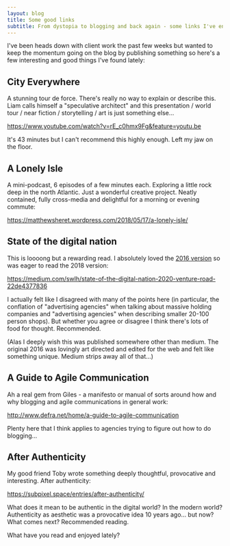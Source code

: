 ```yaml
---
layout: blog
title: Some good links
subtitle: From dystopia to blogging and back again - some links I've enjoyed recently
---
```


I've been heads down with client work the past few weeks but wanted to keep the momentum going on the blog by publishing something so here's a few interesting and good things I've found lately:

## City Everywhere

A stunning tour de force. There's really no way to explain or describe this. Liam calls himself a "speculative architect" and this presentation / world tour / near fiction / storytelling / art is just something else...

https://www.youtube.com/watch?v=rE_c0hmx9Fg&feature=youtu.be

It's 43 minutes but I can't recommend this highly enough. Left my jaw on the floor.

## A Lonely Isle

A mini-podcast, 6 episodes of a few minutes each. Exploring a little rock deep in the north Atlantic. Just a wonderful creative project. Neatly contained, fully cross-media and delightful for a morning or evening commute:

https://matthewsheret.wordpress.com/2018/05/17/a-lonely-isle/

## State of the digital nation

This is loooong but a rewarding read. I absolutely loved the [2016 version](https://medium.com/fctryio/state-of-the-digital-nation-7a18ca851076) so was eager to read the 2018 version:

https://medium.com/swlh/state-of-the-digital-nation-2020-venture-road-22de4377836

I actually felt like I disagreed with many of the points here (in particular, the conflation of "advertising agencies" when talking about massive holding companies and "advertising agencies" when describing smaller 20-100 person shops). But whether you agree or disagree I think there's lots of food for thought. Recommended.

(Alas I deeply wish this was published somewhere other than medium. The original 2016 was lovingly art directed and edited for the web and felt like something unique. Medium strips away all of that...)

## A Guide to Agile Communication

Ah a real gem from Giles - a manifesto or manual of sorts around how and why blogging and agile communications in general work:

http://www.defra.net/home/a-guide-to-agile-communication

Plenty here that I think applies to agencies trying to figure out how to do blogging...

## After Authenticity

My good friend Toby wrote something deeply thoughtful, provocative and interesting. After authenticity:

https://subpixel.space/entries/after-authenticity/

What does it mean to be authentic in the digital world? In the modern world? Authenticity as aesthetic was a provocative idea 10 years ago... but now? What comes next? Recommended reading.


What have you read and enjoyed lately?